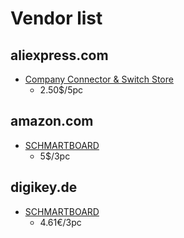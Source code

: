 # Vendor list

## aliexpress.com
- [Company Connector & Switch Store](https://de.aliexpress.com/item/32829482875.html)
  - 2.50$/5pc

## amazon.com
- [SCHMARTBOARD](https://www.amazon.com/Extra-Long-Female-Stackable-Headers/dp/B06XR5ZPD9)
  - 5$/3pc

## digikey.de
- [SCHMARTBOARD](https://www.digikey.de/products/de?keywords=%20920-0200-01%20)
  - 4.61€/3pc